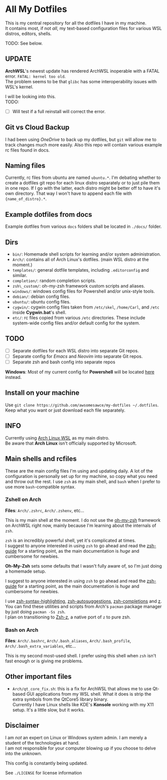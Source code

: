 # All My Dotfiles

This is my central repository for all the dotfiles I have in my machine.  
It contains most, if not _all_, my text-based configuration files for various WSL distros, editors, shells.

TODO: See below.

## UPDATE

**ArchWSL**'s newest update has rendered ArchWSL inoperable with a FATAL error.
`FATAL: kernel too old`.  
The problem seems to be that `glibc` has some interoperability issues with WSL's kernel.

I will be looking into this.  
TODO:  
- [ ] Will test if a full reinstall will correct the error.

## Git vs Cloud Backup

I had been using *OneDrive* to back up my dotfiles, but `git` will allow me to track changes much more easily.
Also this repo will contain various example rc files found in docs.

## Naming files

Currently, rc files from ubuntu are named `ubuntu.*`.  I'm debating whether to create a dotfiles git repo for each linux distro separately or to just pile them in one repo.  If I go with the latter, each distro might be better off to have it's own directory.  That way I won't have to append each file with `{name_of_distro}.*`.

## Example dotfiles from docs

Example dotfiles from various `docs` folders shall be located in `./docs/` folder.

## Dirs

- `bin/`: Homemade shell scripts for learning and/or system administration.
- `Arch/`: contains all of Arch Linux's dotfiles. (main WSL distro at the moment.)
- `templates/`: general dotfile templates, including `.editorconfig` and similar.
- `completion/`: random completion scripts.
- `zsh\_custom/`: oh-my-zsh framework custom scripts and aliases.
- `windows/`: windows config files for Powershell and/or unix-style tools.
- `debian/`: debian config files.
- `ubuntu/`: ubuntu config files.
- `cygwin/`: cygwin config files taken from `/etc/skel`, `/home/Carl`, and `/etc` inside **Cygwin.bat**'s shell.
- `etc/`: rc files copied from various `/etc` directories.  These include system-wide config files and/or default config for the system.

## TODO

- [ ] Separate dotfiles for each WSL distro into separate Git repos.
- [ ] Separate config for _Emacs_ and _Neovim_ into separate Git repos.
- [ ] Separate zsh and bash config into separate repos

**Windows**: Most of my current config for **Powershell** will be located [here](https://github.com/awsomesawce/scripts-pwsh) instead.

## Install on your machine

Use `git clone https://github.com/awsomesawce/my-dotfiles ~/.dotfiles`.  
Keep what you want or just download each file separately.

## INFO

Currently using [Arch Linux WSL](https://github.com/yuk7/ArchWSL) as my main distro.  
Be aware that **Arch Linux** isn't officially supported by Microsoft.

## Main shells and rcfiles

These are the main config files I'm using and updating daily.
A lot of the configuration is personally set up for my machine, so copy what you need and throw out the rest.
I use `zsh` as my main shell, and `bash` when I prefer to use more `bash`-compatible syntax.

### Zshell on Arch

**Files**: `Arch/.zshrc`, `Arch/.zshenv`, etc...

This is my main shell at the moment.  I do not use the [oh-my-zsh](https://github.com/ohmyzsh/ohmyzsh) framework on ArchWSL right now, mainly because I'm learning about the internals of `zsh`.

`zsh` is an incredibly powerful shell, yet it's complicated at times.  
I suggest to anyone interested in using `zsh` to go ahead and read the [zsh-guide](http://zsh.sourceforge.net/Guide/) for a starting point, as the main documentation is _huge_ and cumbersome for newbies.

**Oh-My-Zsh** sets some defaults that I wasn't fully aware of, so I'm just doing a homemade setup.

I suggest to anyone interested in using `zsh` to go ahead and read the [zsh-guide](http://zsh.sourceforge.net/Guide/) for a starting point, as the main documentation is _huge_ and cumbersome for newbies.

I use [zsh-syntax-highlighting](https://github.com/zsh-users/zsh-syntax-highlighting), [zsh-autosuggestions](https://github.com/zsh-users/zsh-autosuggestions), [zsh-completions](https://github.com/zsh-users/zsh-completions) and [z](https://github.com/rupa/z).  You can find these utilities and scripts from Arch's 
`pacman` package manager by just doing `pacman -Ss zsh`.  
I plan on transitioning to [Zsh-z](https://github.com/agkozak/zsh-z), a native port of `z` to pure zsh.

### Bash on Arch

**Files**: `Arch/.bashrc`, `Arch/.bash_aliases`, `Arch/.bash_profile`, `Arch/.bash_extra_variables`, etc...

This is my second most-used shell.  I prefer using this shell when `zsh` isn't fast enough or is giving me problems.

## Other important files

- `Arch/qt_core_fix.sh`: this is a fix for ArchWSL that allows me to use Qt-based GUI applications from my WSL shell.
  What it does is strip the extra symbols from the QtCore5 library binary.  
  Currently I have Linux shells like KDE's **Konsole** working with my X11 setup.  It's a little slow, but it works.

## Disclaimer

I am _not_ an expert on Linux or Windows system admin.  I am merely a student of the technologies at hand.  
I am not responsible for your computer blowing up if you choose to delve into the unknown.

This config is constantly being updated.

See `./LICENSE` for license information
